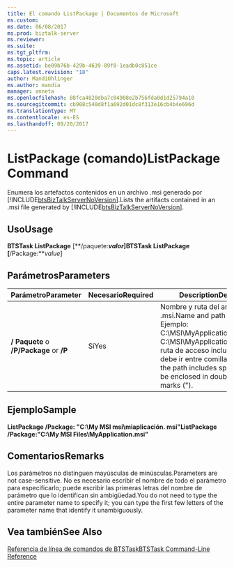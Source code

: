 ```yaml
---
title: El comando ListPackage | Documentos de Microsoft
ms.custom: 
ms.date: 06/08/2017
ms.prod: biztalk-server
ms.reviewer: 
ms.suite: 
ms.tgt_pltfrm: 
ms.topic: article
ms.assetid: be09b76b-429b-4639-89f0-1eadb0c851ce
caps.latest.revision: "18"
author: MandiOhlinger
ms.author: mandia
manager: anneta
ms.openlocfilehash: 88fca4820dba7c04908e2b756fda0d1d25794a10
ms.sourcegitcommit: cb908c540d8f1a692d01dc8f313e16cb4b4e696d
ms.translationtype: MT
ms.contentlocale: es-ES
ms.lasthandoff: 09/20/2017
---
```

# <a name="listpackage-command"></a><span data-ttu-id="1484f-102">ListPackage (comando)</span><span class="sxs-lookup"><span data-stu-id="1484f-102">ListPackage Command</span></span>
<span data-ttu-id="1484f-103">Enumera los artefactos contenidos en un archivo .msi generado por [!INCLUDE[btsBizTalkServerNoVersion](../includes/btsbiztalkservernoversion-md.md)].</span><span class="sxs-lookup"><span data-stu-id="1484f-103">Lists the artifacts contained in an .msi file generated by [!INCLUDE[btsBizTalkServerNoVersion](../includes/btsbiztalkservernoversion-md.md)].</span></span>  
  
## <a name="usage"></a><span data-ttu-id="1484f-104">Uso</span><span class="sxs-lookup"><span data-stu-id="1484f-104">Usage</span></span>  
 <span data-ttu-id="1484f-105">**BTSTask ListPackage** [**/paquete:***valor*]</span><span class="sxs-lookup"><span data-stu-id="1484f-105">**BTSTask ListPackage** [**/Package:***value*]</span></span>  
  
## <a name="parameters"></a><span data-ttu-id="1484f-106">Parámetros</span><span class="sxs-lookup"><span data-stu-id="1484f-106">Parameters</span></span>  
  
|<span data-ttu-id="1484f-107">Parámetro</span><span class="sxs-lookup"><span data-stu-id="1484f-107">Parameter</span></span>|<span data-ttu-id="1484f-108">Necesario</span><span class="sxs-lookup"><span data-stu-id="1484f-108">Required</span></span>|<span data-ttu-id="1484f-109">Description</span><span class="sxs-lookup"><span data-stu-id="1484f-109">Description</span></span>|  
|---------------|--------------|-----------------|  
|<span data-ttu-id="1484f-110">**/ Paquete** o **/P**</span><span class="sxs-lookup"><span data-stu-id="1484f-110">**/Package** or **/P**</span></span>|<span data-ttu-id="1484f-111">Sí</span><span class="sxs-lookup"><span data-stu-id="1484f-111">Yes</span></span>|<span data-ttu-id="1484f-112">Nombre y ruta del archivo .msi.</span><span class="sxs-lookup"><span data-stu-id="1484f-112">Name and path of the .msi file.</span></span> <span data-ttu-id="1484f-113">Ejemplo: C:\MSI\MyApplication.msi.</span><span class="sxs-lookup"><span data-stu-id="1484f-113">Example: C:\MSI\MyApplication.msi.</span></span> <span data-ttu-id="1484f-114">Si la ruta de acceso incluye espacios, debe ir entre comillas dobles (").</span><span class="sxs-lookup"><span data-stu-id="1484f-114">If the path includes spaces, it must be enclosed in double quotation marks (").</span></span>|  
  
## <a name="sample"></a><span data-ttu-id="1484f-115">Ejemplo</span><span class="sxs-lookup"><span data-stu-id="1484f-115">Sample</span></span>  
 <span data-ttu-id="1484f-116">**ListPackage /Package: "C:\My MSI msi\miaplicación. msi"**</span><span class="sxs-lookup"><span data-stu-id="1484f-116">**ListPackage /Package:"C:\My MSI Files\MyApplication.msi"**</span></span>  
  
## <a name="remarks"></a><span data-ttu-id="1484f-117">Comentarios</span><span class="sxs-lookup"><span data-stu-id="1484f-117">Remarks</span></span>  
 <span data-ttu-id="1484f-118">Los parámetros no distinguen mayúsculas de minúsculas.</span><span class="sxs-lookup"><span data-stu-id="1484f-118">Parameters are not case-sensitive.</span></span> <span data-ttu-id="1484f-119">No es necesario escribir el nombre de todo el parámetro para especificarlo; puede escribir las primeras letras del nombre de parámetro que lo identifican sin ambigüedad.</span><span class="sxs-lookup"><span data-stu-id="1484f-119">You do not need to type the entire parameter name to specify it; you can type the first few letters of the parameter name that identify it unambiguously.</span></span>  
  
## <a name="see-also"></a><span data-ttu-id="1484f-120">Vea también</span><span class="sxs-lookup"><span data-stu-id="1484f-120">See Also</span></span>  
 [<span data-ttu-id="1484f-121">Referencia de línea de comandos de BTSTask</span><span class="sxs-lookup"><span data-stu-id="1484f-121">BTSTask Command-Line Reference</span></span>](../core/btstask-command-line-reference.md)